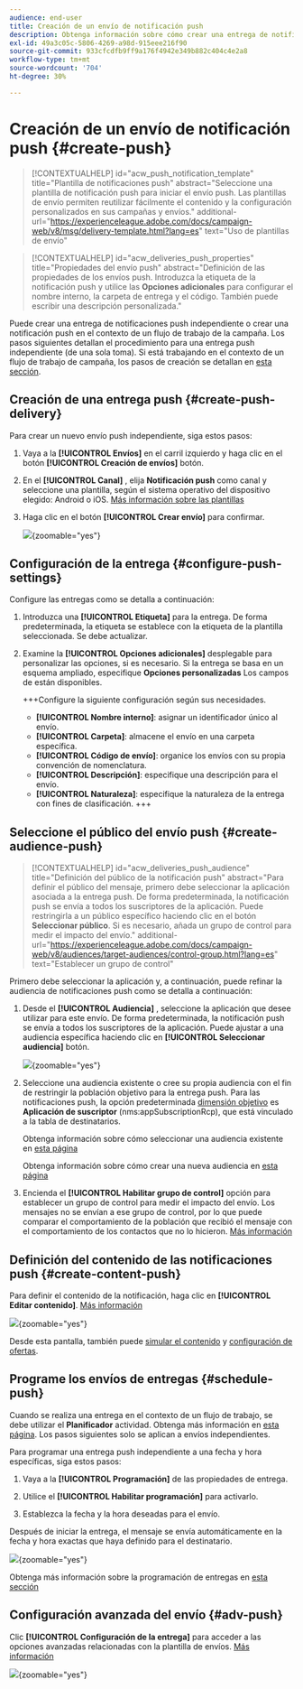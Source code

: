 ```yaml
---
audience: end-user
title: Creación de un envío de notificación push
description: Obtenga información sobre cómo crear una entrega de notificaciones push con Adobe Campaign Web
exl-id: 49a3c05c-5806-4269-a98d-915eee216f90
source-git-commit: 933cfcdfb9ff9a176f4942e349b882c404c4e2a8
workflow-type: tm+mt
source-wordcount: '704'
ht-degree: 30%

---
```


# Creación de un envío de notificación push {#create-push}

>[!CONTEXTUALHELP]
>id="acw_push_notification_template"
>title="Plantilla de notificaciones push"
>abstract="Seleccione una plantilla de notificación push para iniciar el envío push. Las plantillas de envío permiten reutilizar fácilmente el contenido y la configuración personalizados en sus campañas y envíos."
>additional-url="https://experienceleague.adobe.com/docs/campaign-web/v8/msg/delivery-template.html?lang=es" text="Uso de plantillas de envío"


>[!CONTEXTUALHELP]
>id="acw_deliveries_push_properties"
>title="Propiedades del envío push"
>abstract="Definición de las propiedades de los envíos push. Introduzca la etiqueta de la notificación push y utilice las **Opciones adicionales** para configurar el nombre interno, la carpeta de entrega y el código. También puede escribir una descripción personalizada."

Puede crear una entrega de notificaciones push independiente o crear una notificación push en el contexto de un flujo de trabajo de la campaña. Los pasos siguientes detallan el procedimiento para una entrega push independiente (de una sola toma). Si está trabajando en el contexto de un flujo de trabajo de campaña, los pasos de creación se detallan en [esta sección](../workflows/activities/channels.md#create-a-delivery-in-a-campaign-workflow).

## Creación de una entrega push {#create-push-delivery}

Para crear un nuevo envío push independiente, siga estos pasos:

1. Vaya a la **[!UICONTROL Envíos]** en el carril izquierdo y haga clic en el botón  **[!UICONTROL Creación de envíos]** botón.

1. En el **[!UICONTROL Canal]** , elija **Notificación push** como canal y seleccione una plantilla, según el sistema operativo del dispositivo elegido: Android o iOS. [Más información sobre las plantillas](../msg/delivery-template.md)

1. Haga clic en el botón **[!UICONTROL Crear envío]** para confirmar.

   ![](assets/push_create_1.png){zoomable="yes"}

## Configuración de la entrega {#configure-push-settings}

Configure las entregas como se detalla a continuación:

1. Introduzca una **[!UICONTROL Etiqueta]** para la entrega. De forma predeterminada, la etiqueta se establece con la etiqueta de la plantilla seleccionada. Se debe actualizar.

1. Examine la **[!UICONTROL Opciones adicionales]** desplegable para personalizar las opciones, si es necesario. Si la entrega se basa en un esquema ampliado, especifique **Opciones personalizadas** Los campos de están disponibles.

   +++Configure la siguiente configuración según sus necesidades.
   * **[!UICONTROL Nombre interno]**: asignar un identificador único al envío.
   * **[!UICONTROL Carpeta]**: almacene el envío en una carpeta específica.
   * **[!UICONTROL Código de envío]**: organice los envíos con su propia convención de nomenclatura.
   * **[!UICONTROL Descripción]**: especifique una descripción para el envío.
   * **[!UICONTROL Naturaleza]**: especifique la naturaleza de la entrega con fines de clasificación.
+++


## Seleccione el público del envío push {#create-audience-push}

>[!CONTEXTUALHELP]
>id="acw_deliveries_push_audience"
>title="Definición del público de la notificación push"
>abstract="Para definir el público del mensaje, primero debe seleccionar la aplicación asociada a la entrega push. De forma predeterminada, la notificación push se envía a todos los suscriptores de la aplicación. Puede restringirla a un público específico haciendo clic en el botón **Seleccionar público**. Si es necesario, añada un grupo de control para medir el impacto del envío."
>additional-url="https://experienceleague.adobe.com/docs/campaign-web/v8/audiences/target-audiences/control-group.html?lang=es" text="Establecer un grupo de control"


Primero debe seleccionar la aplicación y, a continuación, puede refinar la audiencia de notificaciones push como se detalla a continuación:

1. Desde el **[!UICONTROL Audiencia]** , seleccione la aplicación que desee utilizar para este envío. De forma predeterminada, la notificación push se envía a todos los suscriptores de la aplicación. Puede ajustar a una audiencia específica haciendo clic en **[!UICONTROL Seleccionar audiencia]** botón.

   ![](assets/push_create_2.png){zoomable="yes"}

1. Seleccione una audiencia existente o cree su propia audiencia con el fin de restringir la población objetivo para la entrega push. Para las notificaciones push, la opción predeterminada [dimensión objetivo](../audience/about-recipients.md#targeting-dimensions) es **Aplicación de suscriptor** (nms:appSubscriptionRcp), que está vinculado a la tabla de destinatarios.

   Obtenga información sobre cómo seleccionar una audiencia existente en [esta página](../audience/add-audience.md)

   Obtenga información sobre cómo crear una nueva audiencia en [esta página](../audience/one-time-audience.md)

1. Encienda el **[!UICONTROL Habilitar grupo de control]** opción para establecer un grupo de control para medir el impacto del envío. Los mensajes no se envían a ese grupo de control, por lo que puede comparar el comportamiento de la población que recibió el mensaje con el comportamiento de los contactos que no lo hicieron. [Más información](../audience/control-group.md)

## Definición del contenido de las notificaciones push {#create-content-push}

Para definir el contenido de la notificación, haga clic en **[!UICONTROL Editar contenido]**. [Más información](content-push.md)

![](assets/push_create_5.png){zoomable="yes"}

Desde esta pantalla, también puede [simular el contenido](../preview-test/preview-test.md) y [configuración de ofertas](../msg/offers.md).

## Programe los envíos de entregas {#schedule-push}

Cuando se realiza una entrega en el contexto de un flujo de trabajo, se debe utilizar el **Planificador** actividad. Obtenga más información en [esta página](../workflows/activities/scheduler.md). Los pasos siguientes solo se aplican a envíos independientes.

Para programar una entrega push independiente a una fecha y hora específicas, siga estos pasos:

1. Vaya a la **[!UICONTROL Programación]** de las propiedades de entrega.

1. Utilice el **[!UICONTROL Habilitar programación]** para activarlo.

1. Establezca la fecha y la hora deseadas para el envío.

Después de iniciar la entrega, el mensaje se envía automáticamente en la fecha y hora exactas que haya definido para el destinatario.

![](assets/push_create_3.png){zoomable="yes"}

Obtenga más información sobre la programación de entregas en [esta sección](../msg/gs-messages.md#gs-schedule)

## Configuración avanzada del envío {#adv-push}

Clic **[!UICONTROL Configuración de la entrega]** para acceder a las opciones avanzadas relacionadas con la plantilla de envíos. [Más información](../advanced-settings/delivery-settings.md)

![](assets/push_create_4.png){zoomable="yes"}
